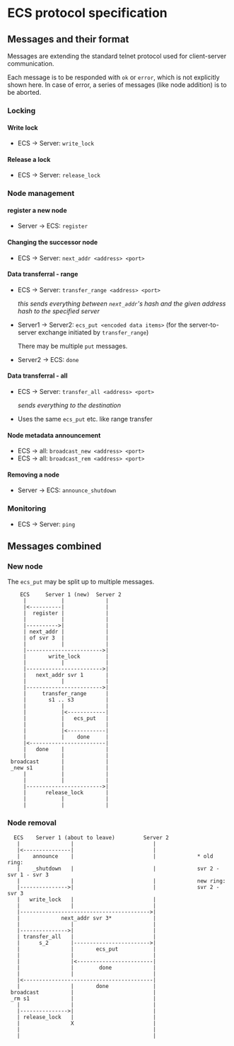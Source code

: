 # ECS protocol specification

## Messages and their format

Messages are extending the standard telnet protocol used for client-server communication.

Each message is to be responded with `ok` or `error`, which is not explicitly shown here.
In case of error, a series of messages (like node addition) is to be aborted.

### Locking

#### Write lock

* ECS -> Server: `write_lock`

#### Release a lock

* ECS -> Server: `release_lock` 

### Node management

#### register a new node

* Server -> ECS: `register`

#### Changing the successor node
     
* ECS -> Server: `next_addr <address> <port>`

#### Data transferral - range

* ECS -> Server: `transfer_range <address> <port>`

  *this sends everything between `next_addr`'s hash and the given address hash to the specified server*
* Server1 -> Server2: `ecs_put <encoded data items>` (for the server-to-server exchange initiated by `transfer_range`)

  There may be multiple `put` messages.
* Server2 -> ECS: `done`

#### Data transferral - all

* ECS -> Server: `transfer_all <address> <port>`

  *sends everything to the destination*
* Uses the same `ecs_put` etc. like range transfer


#### Node metadata announcement

* ECS -> all: `broadcast_new <address> <port>`
* ECS -> all: `broadcast_rem <address> <port>`

#### Removing a node

* Server -> ECS: `announce_shutdown`

### Monitoring

* ECS -> Server: `ping`


## Messages combined

### New node

The `ecs_put` may be split up to multiple messages.

```
    ECS     Server 1 (new)  Server 2             
     |           |             |                 
     |<----------|             |                 
     |  register |             |                 
     |           |             |                 
     |---------->|             |                 
     | next_addr |             |                 
     | of svr 3  |             |                 
     |           |             |                 
     |------------------------>|                 
     |       write_lock        |                 
     |           |             |                 
     |------------------------>|                 
     |   next_addr svr 1       |                 
     |           |             |                 
     |------------------------>|                 
     |     transfer_range      |                 
     |       s1 .. s3          |                 
     |           |             |                 
     |           |<------------|                 
     |           |   ecs_put   |                 
     |           |             |                 
     |           |<------------|                 
     |           |    done     |                 
     |<------------------------|                 
     |   done    |             |                 
     |           |             |                 
 broadcast       |             |                 
 _new s1         |             |                 
     |           |             |                 
     |           |             |                 
     |------------------------>|                 
     |      release_lock       |                 
     |           |             |                 
     |           |             |                 
```

### Node removal

```
  ECS    Server 1 (about to leave)         Server 2                              
   |                |                         |                                  
   |<---------------|                         |                                  
   |    announce    |                         |             * old ring:          
   |    _shutdown   |                         |             svr 2 - svr 1 - svr 3
   |                |                         |             new ring:            
   |--------------->|                         |             svr 2 - svr 3        
   |   write_lock   |                         |                                  
   |                |                         |                                  
   |----------------------------------------->|                                  
   |             next_addr svr 3*             |                                  
   |                |                         |                                  
   |--------------->|                         |                                  
   | transfer_all   |                         |                                  
   |      s_2       |------------------------>|                                  
   |                |       ecs_put           |                                  
   |                |                         |                                  
   |                |<------------------------|                                  
   |                |        done             |                                  
   |                |                         |                                  
   |<-----------------------------------------|                                  
   |                |       done              |                                  
 broadcast          |                         |                                  
 _rm s1             |                         |                                  
   |                |                         |                                  
   |--------------->|                         |                                  
   | release_lock   |                         |                                  
   |                X                         |                                  
   |                                          |                                  
   |                                          |                                  
```